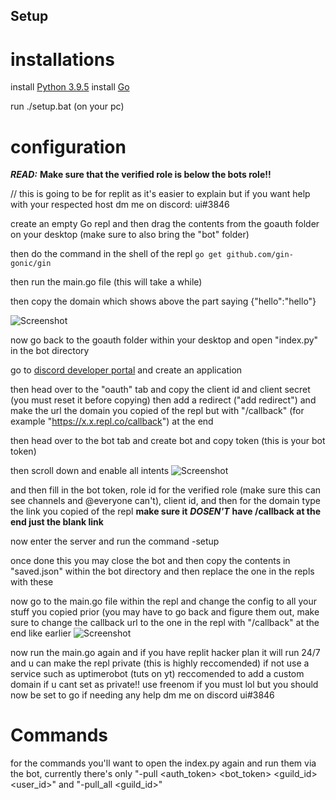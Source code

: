 ## Setup

# installations

install [Python 3.9.5](https://www.python.org/downloads/release/python-395/)
install [Go](https://go.dev/dl/)

run ./setup.bat (on your pc)

# configuration


***READ:*** **Make sure that the verified role is below the bots role!!**

// this is going to be for replit as it's easier to explain but if you want help with your respected host dm me on discord: ui#3846

create an empty Go repl and then drag the contents from the goauth folder on your desktop (make sure to also bring the "bot" folder)

then do the command in the shell of the repl `go get github.com/gin-gonic/gin`

then run the main.go file (this will take a while)

then copy the domain which shows above the part saying {"hello":"hello"}

![Screenshot](https://i.imgur.com/VCos1fO.png)

now go back to the goauth folder within your desktop and open "index.py" in the bot directory 

go to [discord developer portal](https://discord.com/developers/applications) and create an application

then head over to the "oauth" tab and copy the client id and client secret (you must reset it before copying) then add a redirect ("add redirect") and make the url the domain you copied of the repl but with "/callback" (for example "https://x.x.repl.co/callback") at the end

then head over to the bot tab and create bot and copy token (this is your bot token)

then scroll down and enable all intents
![Screenshot](https://i.imgur.com/mYvzZcO.png)


and then fill in the bot token, role id for the verified role (make sure this can see channels and @everyone can't), client id, and then for the domain type the link you copied of the repl **make sure it** ***DOSEN'T*** **have /callback at the end just the blank link**
  
now enter the server and run the command -setup

once done this you may close the bot and then copy the contents in "saved.json" within the bot directory and then replace the one in the repls with these   

now go to the main.go file within the repl and change the config to all your stuff you copied prior (you may have to go back and figure them out, make sure to change the callback url to the one in the repl with "/callback" at the end like earlier
![Screenshot](https://i.imgur.com/OvGpTSX.png)

now run the main.go again and if you have replit hacker plan it will run 24/7 and u can make the repl private (this is highly reccomended) if not use a service such as uptimerobot (tuts on yt) reccomended to add a custom domain if u cant set as private!! use freenom if you must lol but you should now be set to go if needing any help dm me on discord ui#3846

# Commands
for the commands you'll want to open the index.py again and run them via the bot, currently there's only "-pull <auth_token> <bot_token> <guild_id> <user_id>" and "-pull_all <guild_id>"


